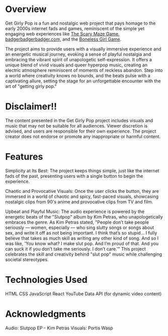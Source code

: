 # Overview
Get Girly Pop is a fun and nostalgic web project that pays homage to the early 2000s internet fads and games, reminiscent of the simple yet engaging web experiences like [The Scary Maze Game](https://scary-maze.com/), [badgerbadgerbadger.com](badgerbadgerbadger.com), and the [Boneless Girl Game](https://www.miniplay.com/game/boneless-girl).

The project aims to provide users with a visually immersive experience and an energetic musical journey, evoking a sense of playful nostalgia and embracing the vibrant spirit of unapologetic self-expression. It offers a unique blend of vivid visuals and queer hyperpop music, creating an electric atmosphere reminiscent of moments of reckless abandon. Step into a world where creativity knows no bounds, and the beats pulse with a captivating allure, setting the stage for an unforgettable encounter with the art of "getting girly pop."

# Disclaimer!!
The content presented in the Get Girly Pop project includes visuals and music that may not be suitable for all audiences. Viewer discretion is advised, and users are responsible for their own experience. The project creator does not endorse or promote any inappropriate or harmful content.

# Features
Simplicity at Its Best: The project keeps things simple, just like the internet fads of the past, presenting users with a single button to begin the experience.

Chaotic and Provocative Visuals: Once the user clicks the button, they are immersed in a world of chaotic and spicy, fast-paced visuals, showcasing nostalgic clips from 90's anime and provocative clips from TV and film.

Upbeat and Playful Music: The audio experience is powered by the energetic beats of the "Slutpop" album by Kim Petras, who unapologetically embraces the genre. As Kim Petras stated, "People don’t take people seriously — women, especially — who sing slutty songs or songs about sex, and write it off as not being important. I think that’s so stupid… I fully believe that takes as much skill as writing any other kind of song. And so I was like, 'You know what? I make slut pop. And I’m proud of that. And you can suck it if you don’t take me seriously. I don’t care.'" This project celebrates the skill and creativity behind "slut pop" music while challenging societal stereotypes.


# Technologies Used
HTML
CSS
JavaScript
React
YouTube Data API (for dynamic video content)

# Acknowledgments
Audio: Slutpop EP - Kim Petras
Visuals: Portis Wasp
